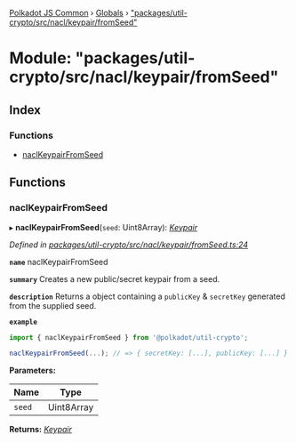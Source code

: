 [Polkadot JS Common](../README.md) › [Globals](../globals.md) › ["packages/util-crypto/src/nacl/keypair/fromSeed"](_packages_util_crypto_src_nacl_keypair_fromseed_.md)

# Module: "packages/util-crypto/src/nacl/keypair/fromSeed"

## Index

### Functions

* [naclKeypairFromSeed](_packages_util_crypto_src_nacl_keypair_fromseed_.md#naclkeypairfromseed)

## Functions

###  naclKeypairFromSeed

▸ **naclKeypairFromSeed**(`seed`: Uint8Array): *[Keypair](../interfaces/_packages_util_crypto_src_types_.keypair.md)*

*Defined in [packages/util-crypto/src/nacl/keypair/fromSeed.ts:24](https://github.com/polkadot-js/common/blob/f5acd602/packages/util-crypto/src/nacl/keypair/fromSeed.ts#L24)*

**`name`** naclKeypairFromSeed

**`summary`** Creates a new public/secret keypair from a seed.

**`description`** 
Returns a object containing a `publicKey` & `secretKey` generated from the supplied seed.

**`example`** 
<BR>

```javascript
import { naclKeypairFromSeed } from '@polkadot/util-crypto';

naclKeypairFromSeed(...); // => { secretKey: [...], publicKey: [...] }
```

**Parameters:**

Name | Type |
------ | ------ |
`seed` | Uint8Array |

**Returns:** *[Keypair](../interfaces/_packages_util_crypto_src_types_.keypair.md)*
